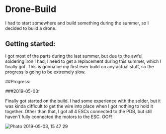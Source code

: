 # Drone-Build
I had to start somewhere and build something during the summer, so I decided to build a drone. 

## Getting started:

I got most of the parts during the last summer, but due to the awful soldering iron I had, I need to get a replacement during this summer, which I finally got.
This is gonna be my first ever build on any actual stuff, so the progress is going to be extremely slow.

##Progress:

###2019-05-03:

Finally got started on the build. I had some experience with the solder, but it was kinda difficult to get the wire into place when I got nothing to hold it together.
Other than that, I got all 4 ESCs connected to the PDB, but still haven't fully connected the motors to the ESC. OOF!

![Photo 2019-05-03, 15 47 29](https://user-images.githubusercontent.com/46799843/57164362-dd465300-6dc1-11e9-82f0-cf62652f6403.jpg)
